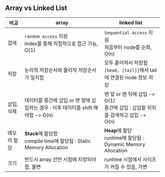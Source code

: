 ## Array vs Linked List

| 비교        | array                                                                              | linked list                                                                         |
| ----------- | ---------------------------------------------------------------------------------- | ----------------------------------------------------------------------------------- |
| 검색        | `random access` 지원<br/>index를 통해 직접적으로 접근 가능, O(1)                   | `Sequential Access` 지원<br/>처음부터 node를 순회, O(n)                             |
| 저장        | 논리적 저장순서와 물리적 저장순서가 일치함                                         | 모두 흩어져서 저장됨<br/>`[head, [tail]]`에서 tail에 연결된 node 정보 저장          |
| 삽입, 삭제  | 데이터를 중간에 삽입 or 맨 앞에 삽입하는 경우 : 이후 데이터를 shift 해야함 -> O(n) | 맨 앞 or 맨 뒤에 삽입 -> O(1)<br/>중간에 삽입 : 삽입할 위치를 검색하고 삽입 -> O(n) |
| 메모리 할당 | **Stack**에 할당함<br/>compile time에 할당됨 : Static Memory Allocation            | **Heap**에 할당<br/>runtime에 할당됨 : Dynamic Memory Allocation                    |
| 크기        | 반드시 array 선언 시점에 지정되야 함, 불변                                         | runtime 시점에서 사이즈가 커질 수 있음, 가변                                        |

